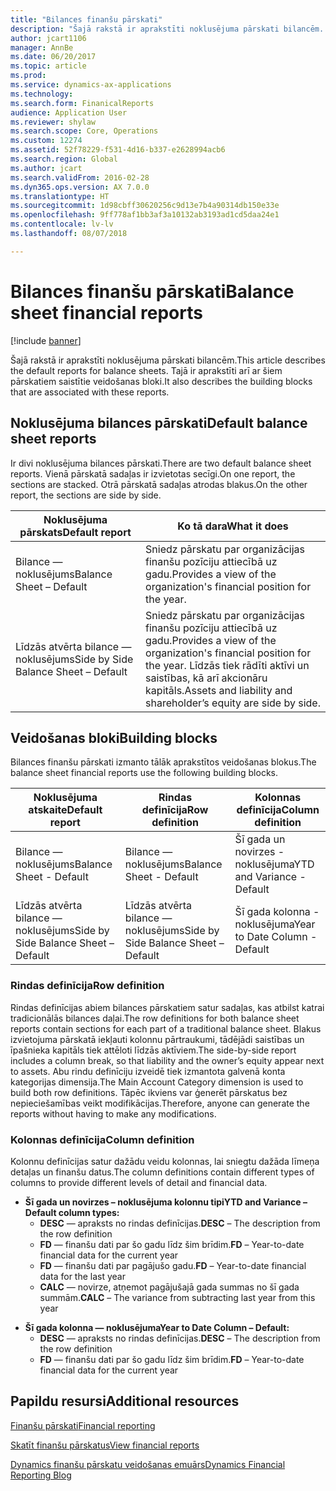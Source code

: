 ```yaml
---
title: "Bilances finanšu pārskati"
description: "Šajā rakstā ir aprakstīti noklusējuma pārskati bilancēm. Tajā ir aprakstīti arī ar šiem pārskatiem saistītie veidošanas bloki."
author: jcart1106
manager: AnnBe
ms.date: 06/20/2017
ms.topic: article
ms.prod: 
ms.service: dynamics-ax-applications
ms.technology: 
ms.search.form: FinanicalReports
audience: Application User
ms.reviewer: shylaw
ms.search.scope: Core, Operations
ms.custom: 12274
ms.assetid: 52f78229-f531-4d16-b337-e2628994acb6
ms.search.region: Global
ms.author: jcart
ms.search.validFrom: 2016-02-28
ms.dyn365.ops.version: AX 7.0.0
ms.translationtype: HT
ms.sourcegitcommit: 1d98cbff30620256c9d13e7b4a90314db150e33e
ms.openlocfilehash: 9ff778af1bb3af3a10132ab3193ad1cd5daa24e1
ms.contentlocale: lv-lv
ms.lasthandoff: 08/07/2018

---
```


# <a name="balance-sheet-financial-reports"></a><span data-ttu-id="0afe3-104">Bilances finanšu pārskati</span><span class="sxs-lookup"><span data-stu-id="0afe3-104">Balance sheet financial reports</span></span>

[!include [banner](../includes/banner.md)]

<span data-ttu-id="0afe3-105">Šajā rakstā ir aprakstīti noklusējuma pārskati bilancēm.</span><span class="sxs-lookup"><span data-stu-id="0afe3-105">This article describes the default reports for balance sheets.</span></span> <span data-ttu-id="0afe3-106">Tajā ir aprakstīti arī ar šiem pārskatiem saistītie veidošanas bloki.</span><span class="sxs-lookup"><span data-stu-id="0afe3-106">It also describes the building blocks that are associated with these reports.</span></span> 

<a name="default-balance-sheet-reports"></a><span data-ttu-id="0afe3-107">Noklusējuma bilances pārskati</span><span class="sxs-lookup"><span data-stu-id="0afe3-107">Default balance sheet reports</span></span>
-----------------------------

<span data-ttu-id="0afe3-108">Ir divi noklusējuma bilances pārskati.</span><span class="sxs-lookup"><span data-stu-id="0afe3-108">There are two default balance sheet reports.</span></span> <span data-ttu-id="0afe3-109">Vienā pārskatā sadaļas ir izvietotas secīgi.</span><span class="sxs-lookup"><span data-stu-id="0afe3-109">On one report, the sections are stacked.</span></span> <span data-ttu-id="0afe3-110">Otrā pārskatā sadaļas atrodas blakus.</span><span class="sxs-lookup"><span data-stu-id="0afe3-110">On the other report, the sections are side by side.</span></span>

| <span data-ttu-id="0afe3-111">Noklusējuma pārskats</span><span class="sxs-lookup"><span data-stu-id="0afe3-111">Default report</span></span>                       | <span data-ttu-id="0afe3-112">Ko tā dara</span><span class="sxs-lookup"><span data-stu-id="0afe3-112">What it does</span></span>                                                                                                                           |
|--------------------------------------|----------------------------------------------------------------------------------------------------------------------------------------|
| <span data-ttu-id="0afe3-113">Bilance — noklusējums</span><span class="sxs-lookup"><span data-stu-id="0afe3-113">Balance Sheet – Default</span></span>              | <span data-ttu-id="0afe3-114">Sniedz pārskatu par organizācijas finanšu pozīciju attiecībā uz gadu.</span><span class="sxs-lookup"><span data-stu-id="0afe3-114">Provides a view of the organization's financial position for the year.</span></span>                                                                 |
| <span data-ttu-id="0afe3-115">Līdzās atvērta bilance — noklusējums</span><span class="sxs-lookup"><span data-stu-id="0afe3-115">Side by Side Balance Sheet – Default</span></span> | <span data-ttu-id="0afe3-116">Sniedz pārskatu par organizācijas finanšu pozīciju attiecībā uz gadu.</span><span class="sxs-lookup"><span data-stu-id="0afe3-116">Provides a view of the organization's financial position for the year.</span></span> <span data-ttu-id="0afe3-117">Līdzās tiek rādīti aktīvi un saistības, kā arī akcionāru kapitāls.</span><span class="sxs-lookup"><span data-stu-id="0afe3-117">Assets and liability and shareholder’s equity are side by side.</span></span> |

## <a name="building-blocks"></a><span data-ttu-id="0afe3-118">Veidošanas bloki</span><span class="sxs-lookup"><span data-stu-id="0afe3-118">Building blocks</span></span>
<span data-ttu-id="0afe3-119">Bilances finanšu pārskati izmanto tālāk aprakstītos veidošanas blokus.</span><span class="sxs-lookup"><span data-stu-id="0afe3-119">The balance sheet financial reports use the following building blocks.</span></span>

| <span data-ttu-id="0afe3-120">Noklusējuma atskaite</span><span class="sxs-lookup"><span data-stu-id="0afe3-120">Default report</span></span>                       | <span data-ttu-id="0afe3-121">Rindas definīcija</span><span class="sxs-lookup"><span data-stu-id="0afe3-121">Row definition</span></span>                       | <span data-ttu-id="0afe3-122">Kolonnas definīcija</span><span class="sxs-lookup"><span data-stu-id="0afe3-122">Column definition</span></span>             |
|--------------------------------------|--------------------------------------|-------------------------------|
| <span data-ttu-id="0afe3-123">Bilance — noklusējums</span><span class="sxs-lookup"><span data-stu-id="0afe3-123">Balance Sheet - Default</span></span>              | <span data-ttu-id="0afe3-124">Bilance — noklusējums</span><span class="sxs-lookup"><span data-stu-id="0afe3-124">Balance Sheet - Default</span></span>              | <span data-ttu-id="0afe3-125">Šī gada un novirzes - noklusējuma</span><span class="sxs-lookup"><span data-stu-id="0afe3-125">YTD and Variance - Default</span></span>    |
| <span data-ttu-id="0afe3-126">Līdzās atvērta bilance — noklusējums</span><span class="sxs-lookup"><span data-stu-id="0afe3-126">Side by Side Balance Sheet – Default</span></span> | <span data-ttu-id="0afe3-127">Līdzās atvērta bilance — noklusējums</span><span class="sxs-lookup"><span data-stu-id="0afe3-127">Side by Side Balance Sheet – Default</span></span> | <span data-ttu-id="0afe3-128">Šī gada kolonna - noklusējuma</span><span class="sxs-lookup"><span data-stu-id="0afe3-128">Year to Date Column - Default</span></span> |

### <a name="row-definition"></a><span data-ttu-id="0afe3-129">Rindas definīcija</span><span class="sxs-lookup"><span data-stu-id="0afe3-129">Row definition</span></span>

<span data-ttu-id="0afe3-130">Rindas definīcijas abiem bilances pārskatiem satur sadaļas, kas atbilst katrai tradicionālās bilances daļai.</span><span class="sxs-lookup"><span data-stu-id="0afe3-130">The row definitions for both balance sheet reports contain sections for each part of a traditional balance sheet.</span></span> <span data-ttu-id="0afe3-131">Blakus izvietojuma pārskatā iekļauti kolonnu pārtraukumi, tādējādi saistības un īpašnieka kapitāls tiek attēloti līdzās aktīviem.</span><span class="sxs-lookup"><span data-stu-id="0afe3-131">The side-by-side report includes a column break, so that liability and the owner’s equity appear next to assets.</span></span> <span data-ttu-id="0afe3-132">Abu rindu definīciju izveidē tiek izmantota galvenā konta kategorijas dimensija.</span><span class="sxs-lookup"><span data-stu-id="0afe3-132">The Main Account Category dimension is used to build both row definitions.</span></span> <span data-ttu-id="0afe3-133">Tāpēc ikviens var ģenerēt pārskatus bez nepieciešamības veikt modifikācijas.</span><span class="sxs-lookup"><span data-stu-id="0afe3-133">Therefore, anyone can generate the reports without having to make any modifications.</span></span>

### <a name="column-definition"></a><span data-ttu-id="0afe3-134">Kolonnas definīcija</span><span class="sxs-lookup"><span data-stu-id="0afe3-134">Column definition</span></span>

<span data-ttu-id="0afe3-135">Kolonnu definīcijas satur dažādu veidu kolonnas, lai sniegtu dažāda līmeņa detaļas un finanšu datus.</span><span class="sxs-lookup"><span data-stu-id="0afe3-135">The column definitions contain different types of columns to provide different levels of detail and financial data.</span></span>

-   <span data-ttu-id="0afe3-136">**Šī gada un novirzes – noklusējuma kolonnu tipi**</span><span class="sxs-lookup"><span data-stu-id="0afe3-136">**YTD and Variance – Default column types:**</span></span>
    -   <span data-ttu-id="0afe3-137">**DESC** — apraksts no rindas definīcijas.</span><span class="sxs-lookup"><span data-stu-id="0afe3-137">**DESC** – The description from the row definition</span></span>
    -   <span data-ttu-id="0afe3-138">**FD** — finanšu dati par šo gadu līdz šim brīdim.</span><span class="sxs-lookup"><span data-stu-id="0afe3-138">**FD** – Year-to-date financial data for the current year</span></span>
    -   <span data-ttu-id="0afe3-139">**FD** — finanšu dati par pagājušo gadu.</span><span class="sxs-lookup"><span data-stu-id="0afe3-139">**FD** – Year-to-date financial data for the last year</span></span>
    -   <span data-ttu-id="0afe3-140">**CALC** — novirze, atņemot pagājušajā gada summas no šī gada summām.</span><span class="sxs-lookup"><span data-stu-id="0afe3-140">**CALC** – The variance from subtracting last year from this year</span></span>

<!-- -->

-   <span data-ttu-id="0afe3-141">**Šī gada kolonna — noklusējuma**</span><span class="sxs-lookup"><span data-stu-id="0afe3-141">**Year to Date Column – Default:**</span></span>
    -   <span data-ttu-id="0afe3-142">**DESC** — apraksts no rindas definīcijas.</span><span class="sxs-lookup"><span data-stu-id="0afe3-142">**DESC** – The description from the row definition</span></span>
    -   <span data-ttu-id="0afe3-143">**FD** — finanšu dati par šo gadu līdz šim brīdim.</span><span class="sxs-lookup"><span data-stu-id="0afe3-143">**FD** – Year-to-date financial data for the current year</span></span>



<a name="additional-resources"></a><span data-ttu-id="0afe3-144">Papildu resursi</span><span class="sxs-lookup"><span data-stu-id="0afe3-144">Additional resources</span></span>
--------

[<span data-ttu-id="0afe3-145">Finanšu pārskati</span><span class="sxs-lookup"><span data-stu-id="0afe3-145">Financial reporting</span></span>](financial-reporting-getting-started.md)

[<span data-ttu-id="0afe3-146">Skatīt finanšu pārskatus</span><span class="sxs-lookup"><span data-stu-id="0afe3-146">View financial reports</span></span>](view-financial-reports.md)

[<span data-ttu-id="0afe3-147">Dynamics finanšu pārskatu veidošanas emuārs</span><span class="sxs-lookup"><span data-stu-id="0afe3-147">Dynamics Financial Reporting Blog</span></span>](http://blogs.msdn.com/b/dynamics_financial_reporting/)





